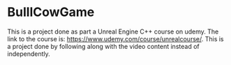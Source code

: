 # BulllCowGame
This is a project done as part a Unreal Engine C++ course on udemy. The link to the course is: https://www.udemy.com/course/unrealcourse/. This is a project done by following along with the video content instead of independently. 

